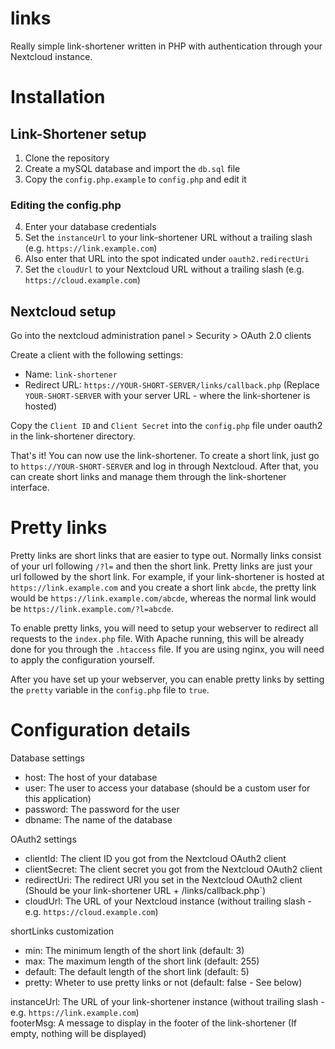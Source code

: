 # links

Really simple link-shortener written in PHP with authentication through your Nextcloud instance.

# Installation

## Link-Shortener setup

1. Clone the repository
2. Create a mySQL database and import the `db.sql` file
3. Copy the `config.php.example` to `config.php` and edit it

### Editing the config.php

4. Enter your database credentials
5. Set the `instanceUrl` to your link-shortener URL without a trailing slash (e.g. `https://link.example.com`)
6. Also enter that URL into the spot indicated under `oauth2.redirectUri`
7. Set the `cloudUrl` to your Nextcloud URL without a trailing slash (e.g. `https://cloud.example.com`)

## Nextcloud setup

Go into the nextcloud administration panel > Security > OAuth 2.0 clients

Create a client with the following settings:

-   Name: `link-shortener`
-   Redirect URL: `https://YOUR-SHORT-SERVER/links/callback.php` (Replace `YOUR-SHORT-SERVER` with your server URL - where the link-shortener is hosted)

Copy the `Client ID` and `Client Secret` into the `config.php` file under oauth2 in the link-shortener directory.

That's it! You can now use the link-shortener. To create a short link, just go to `https://YOUR-SHORT-SERVER` and log in through Nextcloud. After that, you can create short links and manage them through the link-shortener interface.

# Pretty links

Pretty links are short links that are easier to type out. Normally links consist of your url following `/?l=` and then the short link.
Pretty links are just your url followed by the short link. For example, if your link-shortener is hosted at `https://link.example.com` and you create a short link `abcde`, the pretty link would be `https://link.example.com/abcde`, whereas the normal link would be `https://link.example.com/?l=abcde`.

To enable pretty links, you will need to setup your webserver to redirect all requests to the `index.php` file. With Apache running, this will be already done for you through the `.htaccess` file. If you are using nginx, you will need to apply the configuration yourself.

After you have set up your webserver, you can enable pretty links by setting the `pretty` variable in the `config.php` file to `true`.

# Configuration details

Database settings

-   host: The host of your database
-   user: The user to access your database (should be a custom user for this application)
-   password: The password for the user
-   dbname: The name of the database

OAuth2 settings

-   clientId: The client ID you got from the Nextcloud OAuth2 client
-   clientSecret: The client secret you got from the Nextcloud OAuth2 client
-   redirectUri: The redirect URI you set in the Nextcloud OAuth2 client (Should be your link-shortener URL + /links/callback.php`)
-   cloudUrl: The URL of your Nextcloud instance (without trailing slash - e.g. `https://cloud.example.com`)

shortLinks customization

-   min: The minimum length of the short link (default: 3)
-   max: The maximum length of the short link (default: 255)
-   default: The default length of the short link (default: 5)
-   pretty: Wheter to use pretty links or not (default: false - See below)

instanceUrl: The URL of your link-shortener instance (without trailing slash - e.g. `https://link.example.com`)  
footerMsg: A message to display in the footer of the link-shortener (If empty, nothing will be displayed)

